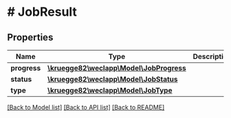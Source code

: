 # # JobResult

## Properties

Name | Type | Description | Notes
------------ | ------------- | ------------- | -------------
**progress** | [**\kruegge82\weclapp\Model\JobProgress**](JobProgress.md) |  | [optional]
**status** | [**\kruegge82\weclapp\Model\JobStatus**](JobStatus.md) |  | [optional]
**type** | [**\kruegge82\weclapp\Model\JobType**](JobType.md) |  | [optional]

[[Back to Model list]](../../README.md#models) [[Back to API list]](../../README.md#endpoints) [[Back to README]](../../README.md)
